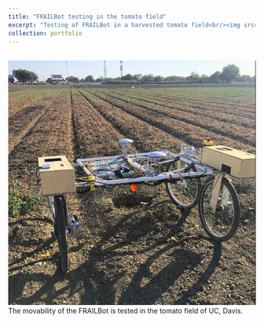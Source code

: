 ```yaml
---
title: "FRAILBot testing in the tomato field"
excerpt: "Testing of FRAILBot in a harvested tomato field<br/><img src='/images/frailbot_tmd.png'>"
collection: portfolio
---
```

<br/><img src='/images/frailbot_tmd.png'>
The movability of the FRAILBot is tested in the tomato field of UC, Davis.